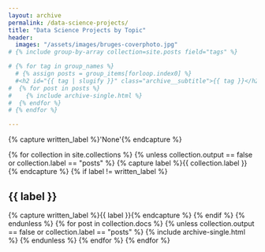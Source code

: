 ```yaml
---
layout: archive
permalink: /data-science-projects/
title: "Data Science Projects by Topic"
header:
  images: "/assets/images/bruges-coverphoto.jpg"
# {% include group-by-array collection=site.posts field="tags" %}

# {% for tag in group_names %}
  # {% assign posts = group_items[forloop.index0] %}
  #<h2 id="{{ tag | slugify }}" class="archive__subtitle">{{ tag }}</h2>
#  {% for post in posts %}
#    {% include archive-single.html %}
#  {% endfor %}
# {% endfor %}

---
```


{% capture written_label %}'None'{% endcapture %}

{% for collection in site.collections %}
  {% unless collection.output == false or collection.label == "posts" %}
    {% capture label %}{{ collection.label }}{% endcapture %}
    {% if label != written_label %}
      <h2 id="{{ label | slugify }}" class="archive__subtitle">{{ label }}</h2>
      {% capture written_label %}{{ label }}{% endcapture %}
    {% endif %}
  {% endunless %}
  {% for post in collection.docs %}
    {% unless collection.output == false or collection.label == "posts" %}
      {% include archive-single.html %}
    {% endunless %}
  {% endfor %}
{% endfor %}
